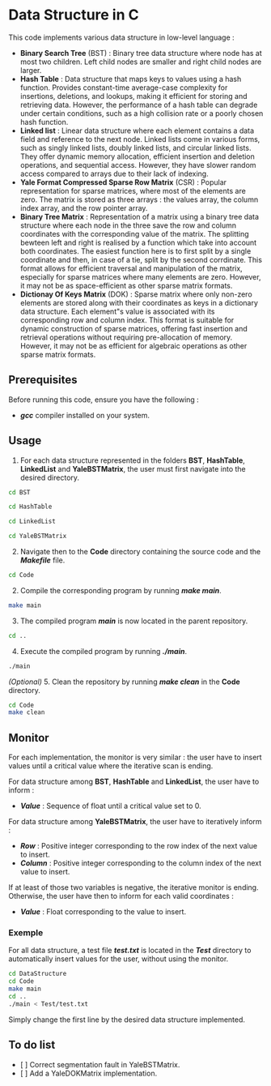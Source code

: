# Data Structure in C #

This code implements various data structure in low-level language :
- **Binary Search Tree** (BST) : Binary tree data structure where node has at most two children. Left child nodes are smaller and right child nodes are larger.
- **Hash Table** : Data structure that maps keys to values using a hash function. Provides constant-time average-case complexity for insertions, deletions, and lookups, making it efficient for storing and retrieving data. However, the performance of a hash table can degrade under certain conditions, such as a high collision rate or a poorly chosen hash function.
- **Linked list** : Linear data structure where each element contains a data field and reference to the next node. Linked lists come in various forms, such as singly linked lists, doubly linked lists, and circular linked lists. They offer dynamic memory allocation, efficient insertion and deletion operations, and sequential access. However, they have slower random access compared to arrays due to their lack of indexing.
- **Yale Format Compressed Sparse Row Matrix** (CSR) : Popular representation for sparse matrices, where most of the elements are zero. The matrix is stored as three arrays : the values array, the column index array, and the row pointer array.
- **Binary Tree Matrix** : Representation of a matrix using a binary tree data structure where each node in the three save the row and column coordinates with the corresponding value of the matrix. The splitting bewteen left and right is realised by a function which take into account both coordinates. The easiest function here is to first split by a single coordinate and then, in case of a tie, split by the second corrdinate. This format allows for efficient traversal and manipulation of the matrix, especially for sparse matrices where many elements are zero. However, it may not be as space-efficient as other sparse matrix formats.
- **Dictionay Of Keys Matrix** (DOK) : Sparse matrix where only non-zero elements are stored along with their coordinates as keys in a dictionary data structure. Each element"s value is associated with its corresponding row and column index. This format is suitable for dynamic construction of sparse matrices, offering fast insertion and retrieval operations without requiring pre-allocation of memory. However, it may not be as efficient for algebraic operations as other sparse matrix formats.

## Prerequisites ##

Before running this code, ensure you have the following :

- ***gcc*** compiler installed on your system.

## Usage ##

1. For each data structure represented in the folders **BST**, **HashTable**, **LinkedList** and **YaleBSTMatrix**, the user must first navigate into the desired directory.
```bash
cd BST
```
```bash
cd HashTable
```
```bash
cd LinkedList
```
```bash
cd YaleBSTMatrix
```

2. Navigate then to the **Code** directory containing the source code and the ***Makefile*** file.
```bash
cd Code
```
2. Compile the corresponding program by running ***make main***.
```bash
make main
```
3. The compiled program ***main*** is now located in the parent repository.
```bash
cd ..
```
4. Execute the compiled program by running ***./main***.
```bash
./main
```
*(Optional)* 5. Clean the repository by running ***make clean*** in the **Code** directory.

```bash
cd Code
make clean
```

## Monitor ##

For each implementation, the monitor is very similar : the user have to insert values until a critical value where the iterative scan is ending.

For data structure among **BST**, **HashTable** and **LinkedList**, the user have to inform :
- ***Value*** : Sequence of float until a critical value set to 0.

For data structure among **YaleBSTMatrix**, the user have to iteratively inform :
- ***Row*** : Positive integer corresponding to the row index of the next value to insert.
- ***Column*** : Positive integer corresponding to the column index of the next value to insert.

If at least of those two variables is negative, the iterative monitor is ending. Otherwise, the user have then to inform for each valid coordinates :
- ***Value*** : Float corresponding to the value to insert.

### Exemple ###

For all data structure, a test file ***test.txt*** is located in the ***Test*** directory to automatically insert values for the user, without using the monitor.

```bash
cd DataStructure
cd Code
make main
cd ..
./main < Test/test.txt
```
Simply change the first line by the desired data structure implemented.

## To do list ##

- [ ] Correct segmentation fault in YaleBSTMatrix.
- [ ] Add a YaleDOKMatrix implementation.
